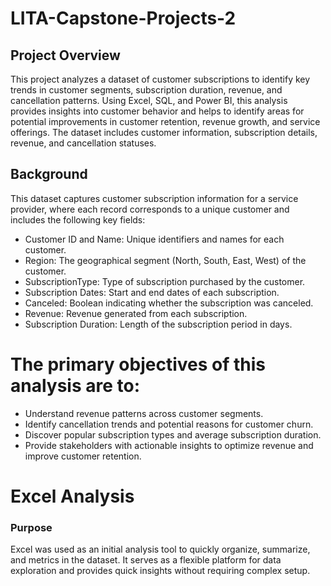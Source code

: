 # LITA-Capstone-Projects-2

## Project Overview
This project analyzes a dataset of customer subscriptions to identify key trends in customer segments, subscription duration, revenue, and cancellation patterns. 
Using Excel, SQL, and Power BI, this analysis provides insights into customer behavior 
and helps to identify areas for potential improvements in customer retention, revenue growth, and service offerings. 
The dataset includes customer information, subscription details, revenue, and cancellation statuses.

## Background
This dataset captures customer subscription information for a service provider, 
where each record corresponds to a unique customer and includes the following key fields:
- Customer ID and Name: Unique identifiers and names for each customer.
- Region: The geographical segment (North, South, East, West) of the customer.
- SubscriptionType: Type of subscription purchased by the customer.
- Subscription Dates: Start and end dates of each subscription.
- Canceled: Boolean indicating whether the subscription was canceled.
- Revenue: Revenue generated from each subscription.
- Subscription Duration: Length of the subscription period in days.

# The primary objectives of this analysis are to:
- Understand revenue patterns across customer segments.
- Identify cancellation trends and potential reasons for customer churn.
- Discover popular subscription types and average subscription duration.
- Provide stakeholders with actionable insights to optimize revenue and improve customer retention.

# Excel Analysis
### Purpose
Excel was used as an initial analysis tool to quickly organize, summarize, and 
metrics in the dataset. 
It serves as a flexible platform for data exploration and provides quick insights without requiring complex setup.


